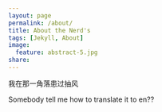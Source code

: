 ```yaml
---
layout: page
permalink: /about/
title: About the Nerd's
tags: [Jekyll, About]
image:
  feature: abstract-5.jpg
share: 
---
```

我在那一角落患过抽风

Somebody tell me how to translate it to en??